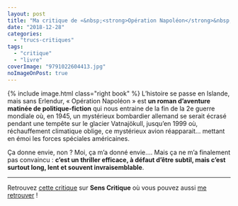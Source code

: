 ```yaml
---
layout: post
title: "Ma critique de «&nbsp;<strong>Opération Napoléon</strong>&nbsp;» d’<em>Arnaldur Indridason</em>"
date: "2018-12-28"
categories: 
  - "trucs-critiques"
tags: 
  - "critique"
  - "livre"
coverImage: "9791022604413.jpg"
noImageOnPost: true
---
```


{% include image.html class="right book" %}
L’histoire se passe en Islande, mais sans Erlendur, « Opération Napoléon » est **un roman d’aventure matinée de politique-fiction** qui nous entraine de la fin de la 2e guerre mondiale où, en 1945, un mystérieux bombardier allemand se serait écrasé pendant une tempête sur le glacier Vatnajökull, jusqu’en 1999 où, réchauffement climatique oblige, ce mystérieux avion réapparait… mettant en émoi les forces spéciales américaines.

Ça donne envie, non ? Moi, ça m’a donné envie…. Mais ça ne m’a finalement pas convaincu : **c’est un thriller efficace, à défaut d’être subtil, mais c’est surtout long, lent et souvent invraisemblable**.

* * *

Retrouvez [cette critique]( https://www.senscritique.com/livre/Operation_Napoleon/critique/185075292) sur **Sens Critique** où vous pouvez aussi [me retrouver](http://www.senscritique.com/Arnaud_Malon) !
